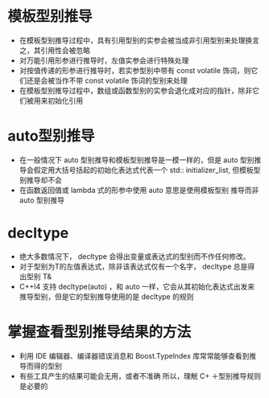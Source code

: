 # 模板型别推导
* 在模板型别推导过程中，具有引用型别的实参会被当成非引用型别来处理换言之，其引用性会被忽略
* 对万能引用形参进行推导时，左值实参会进行特殊处理
* 对按值传递的形参进行推导时，若实参型别中带有 const volatile 饰词，则它们还是会被当作不带 const volatile 饰词的型别来处理
* 在模板型别推导过程中，数组或函数型别的实参会退化成对应的指针，除非它们被用来初始化引用

# auto型别推导
* 在一般情况下 auto 型别推导和模板型别推导是一模一样的，但是 auto 型别推导会假定用大括号括起的初始化表达式代表一个 std:: initializer_list, 但模板型别推导却不会
* 在函数返回值或 lambda 式的形参中使用 auto 意思是使用模板型别 推导而非auto 型别推导

# decltype
* 绝大多数情况下， decltype 会得出变量或表达式的型别而不作任何修改。
* 对于型别为T的左值表达式，除非该表达式仅有一个名字， decltype 总是得出型别 T&
* C++l4 支持 decltype(auto) ，和 auto 一样，它会从其初始化表达式出发来推导型别，但是它的型别推导使用的是 decltype 的规则

# 掌握查看型别推导结果的方法
* 利用 IDE 编辑器、编译器错误消息和 Boost.Typelndex 库常常能够查看到推导而得的型别
* 有些工具产生的结果可能会无用，或者不准确 所以，理觥 C+ ＋型别推导规则是必要的